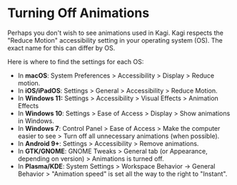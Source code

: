 # Turning Off Animations

Perhaps you don't wish to see animations used in Kagi. Kagi respects the "Reduce Motion" accessibility setting in your operating system (OS). The exact name for this can differ by OS.

Here is where to find the settings for each OS:

- In **macOS**: System Preferences > Accessibility > Display > Reduce motion.
- In **iOS/iPadOS**: Settings > General > Accessibility > Reduce Motion.
- In **Windows 11:** Settings > Accessibility > Visual Effects > Animation Effects
- In **Windows 10**: Settings > Ease of Access > Display > Show animations in Windows.
- In **Windows 7**: Control Panel > Ease of Access > Make the computer easier to see > Turn off all unnecessary animations (when possible).
- In **Android 9+**: Settings > Accessibility > Remove animations.
- In **GTK/GNOME**: GNOME Tweaks > General tab (or Appearance, depending on version) > Animations is turned off.
- In **Plasma/KDE**: System Settings > Workspace Behavior -> General Behavior > "Animation speed" is set all the way to the right to "Instant".
